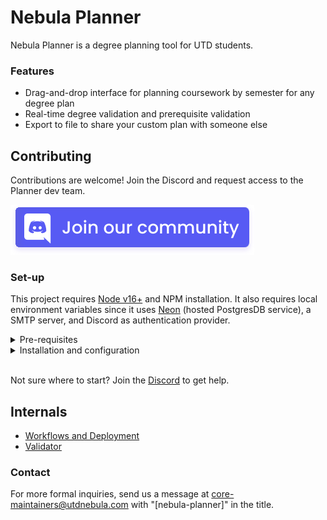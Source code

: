 # Nebula Planner

Nebula Planner is a degree planning tool for UTD students.

### Features

- Drag-and-drop interface for planning coursework by semester for any degree plan
- Real-time degree validation and prerequisite validation
- Export to file to share your custom plan with someone else

## Contributing

Contributions are welcome! Join the Discord and request access to the Planner dev team.

<a href="https://discord.com/invite/tcpcnfxmeQ"><img src=".github/discord-join-banner.svg" /></a>

### Set-up

This project requires [Node v16+](https://nodejs.org/en/) and NPM
installation. It also requires local environment variables since it uses [Neon](https://neon.tech) (hosted PostgresDB service), a SMTP server, and Discord as authentication provider.

<details>
<summary>
Pre-requisites
</summary> <br />
To be able to start development on Planner make sure that you have the following pre-requisites installed:

- [Node.js v16 or above](https://nodejs.org/en)
- [Git](https://git-scm.com/downloads)
- [Python3.11](https://www.python.org/downloads)
</details>

<details>
<summary>
Installation and configuration
</summary> <br />

1. Clone repository and install web dependencies:

```bash
git clone https://github.com/UTDNebula/planner.git
cd planner
npm install
```

2.  Copy `.env.example file` to `.env`:

    Copy the contents of the `.env.example` file at the root of the repo to a new file called `.env`.

3.  Setting up Neon:

    Neon is a hosting service for PostgreSQL.

    1.  Install the [Neon CLI](https://neon.tech/docs/reference/cli-install).
    2.  Run `neonctl auth` and follow the on-screen prompts to login or create an account.
    3.  Run `neonctl projects create --name planner-dev` to create a Neon project for Planner.
    4.  Copy the string listed under 'Connection Uri' (ex: `postgres://my-user:my-password@my-project-id.us-east-2.aws.neon.tech/neondb`) and update the `DATABASE_URL` and `DIRECT_DATABASE_URL` variables in your .env file, as shown below.

        ```bash
        # Prisma
        DATABASE_URL="<your connection uri here>"
        DIRECT_DATABASE_URL="<your connection uri here>"
        ```

4.  Apply database migrations:

    ```bash
    npx prisma migrate dev
    ```

5.  Request `PLATFORM_DATABASE_URL` from someone on the team.

6.  Set `NEXTAUTH_URL` to `http://localhost:3000` and `NEXTAUTH_SECRET=abc123`

7.  Setting up an auth provider. You need at least one of these to log in. We recommend you only add Discord for convenience.

      <details>
      <summary>
      Discord
      </summary> <br />

    1.  [Go to Discord Developer Portal — My Applications](https://discord.com/developers/applications)

    2.  Click on New Application <br />
        <img src="https://images.tango.us/workflows/3a8e357f-f80d-4e7d-ab54-84e04d812a3b/steps/8a6d90a6-766e-4f64-81d2-aad5369e5cc6/37e55606-f5cf-4b65-8d27-a489cf3b2548.png?crop=focalpoint&fit=crop&fp-x=0.8798&fp-y=0.0761&fp-z=2.8622&w=1200&mark-w=0.2&mark-pad=0&mark64=aHR0cHM6Ly9pbWFnZXMudGFuZ28udXMvc3RhdGljL21hZGUtd2l0aC10YW5nby13YXRlcm1hcmsucG5n&ar=1860%3A972" width="500"/>

    3.  Type "planner" <br />
        <img src="https://images.tango.us/workflows/3a8e357f-f80d-4e7d-ab54-84e04d812a3b/steps/c3607164-c3fa-4863-b185-1dbe14024dcf/e808af4c-a2ad-49e6-bae1-46becac64620.png?crop=focalpoint&fit=crop&fp-x=0.5003&fp-y=0.5195&fp-z=1.7367&w=1200&mark-w=0.2&mark-pad=0&mark64=aHR0cHM6Ly9pbWFnZXMudGFuZ28udXMvc3RhdGljL21hZGUtd2l0aC10YW5nby13YXRlcm1hcmsucG5n&ar=1860%3A972" width="500"/>

    4.  Agree to their terms of service <br />
        <img src="https://images.tango.us/workflows/3a8e357f-f80d-4e7d-ab54-84e04d812a3b/steps/3817a6f6-9db3-4d2b-b854-060ea05efb07/bbaaffd2-84af-4f57-993e-fb3e518050e8.png?crop=focalpoint&fit=crop&fp-x=0.3704&fp-y=0.5967&fp-z=3.0224&w=1200&mark-w=0.2&mark-pad=0&mark64=aHR0cHM6Ly9pbWFnZXMudGFuZ28udXMvc3RhdGljL21hZGUtd2l0aC10YW5nby13YXRlcm1hcmsucG5n&ar=1860%3A972" width="500"/>

    5.  Click to create <br />
        <img src="https://images.tango.us/workflows/3a8e357f-f80d-4e7d-ab54-84e04d812a3b/steps/381f5fdc-52a6-432f-aaa7-fd3ad4a0d9fd/d3c413bd-e571-478d-b0bc-943453ea22cd.png?crop=focalpoint&fit=crop&fp-x=0.6067&fp-y=0.6944&fp-z=2.8139&w=1200&mark-w=0.2&mark-pad=0&mark64=aHR0cHM6Ly9pbWFnZXMudGFuZ28udXMvc3RhdGljL21hZGUtd2l0aC10YW5nby13YXRlcm1hcmsucG5n&ar=1860%3A972" width="500"/>

    6.  Click on OAuth2 <br />
        <img src="https://images.tango.us/workflows/3a8e357f-f80d-4e7d-ab54-84e04d812a3b/steps/288e8db5-a787-4d34-b880-d81f0b47c159/7ceb6401-b585-42ad-8caa-6e27c809920b.png?crop=focalpoint&fit=crop&fp-x=0.1145&fp-y=0.3308&fp-z=2.0043&w=1200&mark-w=0.2&mark-pad=0&mark64=aHR0cHM6Ly9pbWFnZXMudGFuZ28udXMvc3RhdGljL21hZGUtd2l0aC10YW5nby13YXRlcm1hcmsucG5n&ar=1860%3A972" width="500"/>

    7.  Click on reset the secret <br />
        <img src="https://images.tango.us/workflows/3a8e357f-f80d-4e7d-ab54-84e04d812a3b/steps/db7245b1-f2b3-4a3d-b6f4-7b97f8083e17/2a275c61-cd86-45b5-a6b8-cb2ac3743ec0.png?crop=focalpoint&fit=crop&fp-x=0.5390&fp-y=0.3889&fp-z=2.6534&w=1200&mark-w=0.2&mark-pad=0&mark64=aHR0cHM6Ly9pbWFnZXMudGFuZ28udXMvc3RhdGljL21hZGUtd2l0aC10YW5nby13YXRlcm1hcmsucG5n&ar=1860%3A972" width="500"/>

    8.  Click on "Yes, do it!" and copy the generated secret <br />
        <img src="https://images.tango.us/workflows/3a8e357f-f80d-4e7d-ab54-84e04d812a3b/steps/d4f78559-7a1a-4830-8db6-4affe5fd1016/c3d73e52-d444-4079-b580-79df13b1c56b.png?crop=focalpoint&fit=crop&fp-x=0.6040&fp-y=0.5828&fp-z=2.7720&w=1200&mark-w=0.2&mark-pad=0&mark64=aHR0cHM6Ly9pbWFnZXMudGFuZ28udXMvc3RhdGljL21hZGUtd2l0aC10YW5nby13YXRlcm1hcmsucG5n&ar=1860%3A972" width="500"/>

    9.  Click on "Add Redirect" <br />
        <img src="https://images.tango.us/workflows/3a8e357f-f80d-4e7d-ab54-84e04d812a3b/steps/1cfa1227-d190-4c8c-be1d-39ceb5695331/4153c637-e000-461c-9ce9-628100e47ca9.png?crop=focalpoint&fit=crop&fp-x=0.3013&fp-y=0.5257&fp-z=2.6458&w=1200&mark-w=0.2&mark-pad=0&mark64=aHR0cHM6Ly9pbWFnZXMudGFuZ28udXMvc3RhdGljL21hZGUtd2l0aC10YW5nby13YXRlcm1hcmsucG5n&ar=1860%3A972" width="500"/>

    10. Paste "http://localhost:3000/api/auth/callback/discord" into input <br />
        <img src="https://images.tango.us/workflows/3a8e357f-f80d-4e7d-ab54-84e04d812a3b/steps/911a3bd2-0c59-49ed-9b84-ee4a38da287c/f86cc139-bed2-4b29-86ba-41b2d8b6ac8d.png?crop=focalpoint&fit=crop&fp-x=0.4237&fp-y=0.5267&fp-z=1.6062&w=1200&mark-w=0.2&mark-pad=0&mark64=aHR0cHM6Ly9pbWFnZXMudGFuZ28udXMvc3RhdGljL21hZGUtd2l0aC10YW5nby13YXRlcm1hcmsucG5n&ar=1860%3A972" width="500"/>

    11. Click on save changes at the bottom <br />
        <img src="https://images.tango.us/workflows/3a8e357f-f80d-4e7d-ab54-84e04d812a3b/steps/e7149cf3-3501-437c-8900-bb38ac380174/cf87bca6-2e88-43e7-993a-256b4901c0ca.png?crop=focalpoint&fit=crop&fp-x=0.8790&fp-y=0.8951&fp-z=6.0984&w=1200&mark-w=0.2&mark-pad=0&mark64=aHR0cHM6Ly9pbWFnZXMudGFuZ28udXMvc3RhdGljL21hZGUtd2l0aC10YW5nby13YXRlcm1hcmsucG5n&ar=1860%3A972" width="500"/>

    12. Copy and paste your secret and clientID (also on the OAuth2 page) into your `.env`:

        ```bash
           # Next Auth Discord Provider
           DISCORD_CLIENT_ID=<discord-client-id-goes-here>
           DISCORD_CLIENT_SECRET=<discord-secret-goes-here>
        ```

      </details>

      <details>
      <summary>
      Nodemailer
      </summary> <br />

    1. [Go to Mailtrap: Email Delivery Platform](https://mailtrap.io/)

    2. Click on Sign up for free and create your account <br />
       <img src="https://images.tango.us/workflows/4a569e1c-9ecf-4f99-ab9d-a40276d05712/steps/7fffd762-ca52-48ae-8f52-9abe8bec674e/2776f9dc-afd5-4d96-9b84-f15edb03c6b2.png?crop=focalpoint&fit=crop&fp-x=0.4401&fp-y=0.4563&fp-z=2.7257&w=1200&blend-align=bottom&blend-mode=normal&blend-x=800&blend64=aHR0cHM6Ly9pbWFnZXMudGFuZ28udXMvc3RhdGljL21hZGUtd2l0aC10YW5nby13YXRlcm1hcmsucG5n" width="500" />

    3. Click on Start Testing <br />
       <img src="https://images.tango.us/workflows/4a569e1c-9ecf-4f99-ab9d-a40276d05712/steps/90d46aef-6ed5-419b-b55a-76e4b652e76e/298eac80-6d87-49a8-bdaf-86483c385401.png?crop=focalpoint&fit=crop&fp-x=0.4903&fp-y=0.2912&fp-z=2.7181&w=1200&blend-align=bottom&blend-mode=normal&blend-x=800&blend64=aHR0cHM6Ly9pbWFnZXMudGFuZ28udXMvc3RhdGljL21hZGUtd2l0aC10YW5nby13YXRlcm1hcmsucG5n" width="500" />

    4. Click on Nodemailer <br />
       <img src="https://images.tango.us/workflows/4a569e1c-9ecf-4f99-ab9d-a40276d05712/steps/1156a1c2-6851-46a2-a777-fcd821309ef0/2933e425-6917-45d5-a383-b36d627773d5.png?crop=focalpoint&fit=crop&fp-x=0.4505&fp-y=0.4830&fp-z=2.8207&w=1200&blend-align=bottom&blend-mode=normal&blend-x=800&blend64=aHR0cHM6Ly9pbWFnZXMudGFuZ28udXMvc3RhdGljL21hZGUtd2l0aC10YW5nby13YXRlcm1hcmsucG5n" width="500" />
    5. Copy the host, port, user, and pass values.

    </details>

8.  Run and configure validator

    ```bash
    cd validator
    python3.11 -m venv venv # Create virtual environment
    source venv/bin/activate # Use virtual enviornment
    pip install -r requirements.txt # Install dependencies
    flask --app api run
    ```

    Add the validator to `.env`:

    ```bash
    # DEGREE VALIDATOR
    VALIDATOR=http://localhost:5000
    ```

9.  Generate `Prisma` client and run web server:

    ```bash
    npm run prisma:generate
    npm run dev
    ```

   </details>

<br />
<!-- TODO(@jasonappah): Copy this over to Confluence, link here. Would probably be worth revisiting/possibly rewriting other docs in this repo as well -->
<!-- Check out this [blog](https://btt.skgr.xyz/blog/nebula-planner-tech-stack) to learn about the stack we are using and a basic overview of the codebase. -->

Not sure where to start? Join the [Discord](https://discord.com/invite/tcpcnfxmeQ) to get help.

## Internals

- [Workflows and Deployment](docs/WORKFLOWS_AND_DEPLOYMENT.md)
- [Validator](docs/VALIDATOR.md)

### Contact

For more formal inquiries, send us a message at core-maintainers@utdnebula.com
with "[nebula-planner]" in the title.
